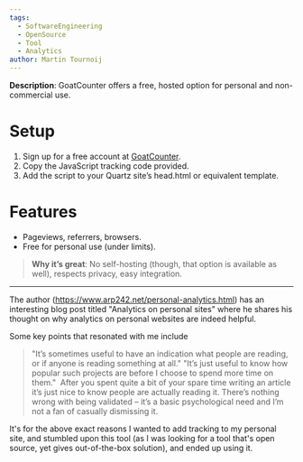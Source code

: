 ```yaml
---
tags:
  - SoftwareEngineering
  - OpenSource
  - Tool
  - Analytics
author: Martin Tournoij
---
```

**Description**: GoatCounter offers a free, hosted option for personal and non-commercial use.
# Setup
1. Sign up for a free account at [GoatCounter](https://www.goatcounter.com/).
2. Copy the JavaScript tracking code provided.
3. Add the script to your Quartz site’s head.html or equivalent template.
# Features
- Pageviews, referrers, browsers.
- Free for personal use (under limits).

> **Why it’s great**: No self-hosting (though, that option is available as well), respects privacy, easy integration.

---

The author (https://www.arp242.net/personal-analytics.html) has an interesting blog post titled "Analytics on personal sites" where he shares his thought on why  analytics on personal websites are indeed helpful. 

Some key points that resonated with me include
> "It’s sometimes useful to have an indication what people are reading, or if anyone is reading something at all."
> "It’s just useful to know how popular such projects are before I choose to spend more time on them."
>  After you spent quite a bit of your spare time writing an article it’s just nice to know people are actually reading it. There’s nothing wrong with being validated – it’s a basic psychological need and I’m not a fan of casually dismissing it.

It's for the above exact reasons I wanted to add tracking to my personal site, and stumbled upon this tool (as I was looking for a tool that's open source, yet gives out-of-the-box solution), and ended up using it.
